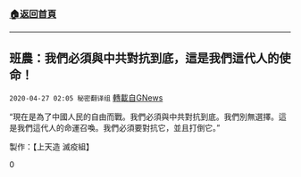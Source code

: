 ###  [:house:返回首頁](https://github.com/ourhimalayas/txt)
---

## 班農：我們必須與中共對抗到底，這是我們這代人的使命！
`2020-04-27 02:05 秘密翻译组` [轉載自GNews](https://gnews.org/zh-hant/186484/)

“現在是為了中國人民的自由而戰。我們必須與中共對抗到底。我們別無選擇。這是我們這代人的命運召喚。我們必須要對抗它，並且打倒它。”



製作：【上天造 滅疫組】

0
